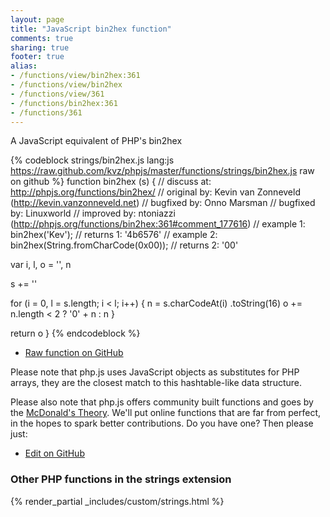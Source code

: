 ```yaml
---
layout: page
title: "JavaScript bin2hex function"
comments: true
sharing: true
footer: true
alias:
- /functions/view/bin2hex:361
- /functions/view/bin2hex
- /functions/view/361
- /functions/bin2hex:361
- /functions/361
---
```

<!-- Generated by Rakefile:build -->
A JavaScript equivalent of PHP's bin2hex

{% codeblock strings/bin2hex.js lang:js https://raw.github.com/kvz/phpjs/master/functions/strings/bin2hex.js raw on github %}
function bin2hex (s) {
  //  discuss at: http://phpjs.org/functions/bin2hex/
  // original by: Kevin van Zonneveld (http://kevin.vanzonneveld.net)
  // bugfixed by: Onno Marsman
  // bugfixed by: Linuxworld
  // improved by: ntoniazzi (http://phpjs.org/functions/bin2hex:361#comment_177616)
  //   example 1: bin2hex('Kev');
  //   returns 1: '4b6576'
  //   example 2: bin2hex(String.fromCharCode(0x00));
  //   returns 2: '00'

  var i, l, o = '',
    n

  s += ''

  for (i = 0, l = s.length; i < l; i++) {
    n = s.charCodeAt(i)
      .toString(16)
    o += n.length < 2 ? '0' + n : n
  }

  return o
}
{% endcodeblock %}

 - [Raw function on GitHub](https://github.com/kvz/phpjs/blob/master/functions/strings/bin2hex.js)

Please note that php.js uses JavaScript objects as substitutes for PHP arrays, they are 
the closest match to this hashtable-like data structure. 

Please also note that php.js offers community built functions and goes by the 
[McDonald's Theory](https://medium.com/what-i-learned-building/9216e1c9da7d). We'll put online 
functions that are far from perfect, in the hopes to spark better contributions. 
Do you have one? Then please just: 

 - [Edit on GitHub](https://github.com/kvz/phpjs/edit/master/functions/strings/bin2hex.js)


### Other PHP functions in the strings extension
{% render_partial _includes/custom/strings.html %}
